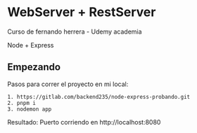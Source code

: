 # WebServer + RestServer

Curso de fernando herrera - Udemy academia

Node + Express

## Empezando

Pasos para correr el proyecto en mi local:

```
1. https://gitlab.com/backend235/node-express-probando.git
2. pnpm i
3. nodemon app
```

Resultado: Puerto corriendo en http://localhost:8080
